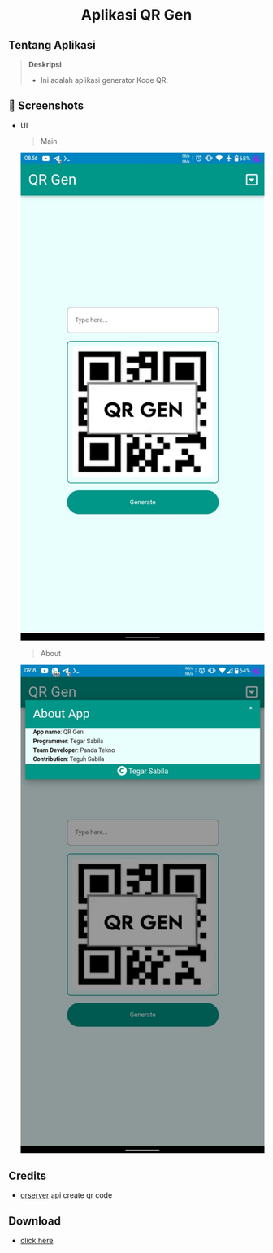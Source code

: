 <h1 align="center">Aplikasi QR Gen</h1>

## Tentang Aplikasi

> **Deskripsi**
> - Ini adalah aplikasi generator Kode QR.


## :camera_flash: Screenshots

- UI

  > Main

  [![20220221-205034.png](Screenshot_20220505-085640192.jpg)](Screenshot_20220505-085640192.jpg)

  > About

  [![20220221-205008.png](Screenshot_20220505-091846788.jpg)](Screenshot_20220505-091846788.jpg)

## Credits

- [qrserver](https://api.qrserver.com/v1/create-qr-code) api create qr code

## Download
- [click here](https://github.com/tesacreative/app-fakta-unik/releases)
